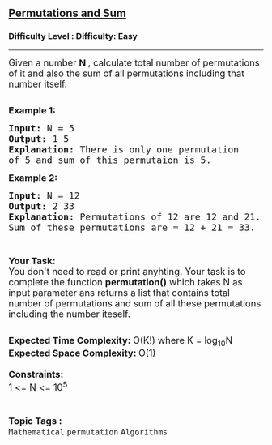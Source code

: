 <h2><a href="https://www.geeksforgeeks.org/problems/permutations-and-sum3001/1?page=8&status=unsolved&sortBy=accuracy">Permutations and Sum</a></h2><h3>Difficulty Level : Difficulty: Easy</h3><hr><div class="problems_problem_content__Xm_eO"><p><span style="font-size:18px">Given a number <strong>N </strong>, calculate total number of permutations of it and also the sum of all permutations including that number itself.</span><br>
&nbsp;</p>

<p><span style="font-size:18px"><strong>Example 1:</strong></span></p>

<pre><span style="font-size:18px"><strong>Input: </strong>N = 5
<strong>Output: </strong>1 5
<strong>Explanation: </strong>There is only one permutation
of 5 and sum of this permutaion is 5.</span>
</pre>

<p><span style="font-size:18px"><strong>Example 2:</strong></span></p>

<pre><span style="font-size:18px"><strong>Input: </strong>N = 12
<strong>Output: </strong>2 33
<strong>Explanation: </strong>Permutations of 12 are 12 and 21.
Sum of these permutations are = 12 + 21 = 33.</span>
</pre>

<p>&nbsp;</p>

<p><span style="font-size:18px"><strong>Your Task:</strong><br>
You don't need to read or print anyhting. Your task is to complete the function&nbsp;<strong>permutation()</strong>&nbsp;which takes N as input parameter ans returns a list that contains total number of permutations and sum of all these permutations including the number iteself.</span><br>
&nbsp;</p>

<p><span style="font-size:18px"><strong>Expected Time Complexity:&nbsp;</strong>O(K!) where K = log<sub>10</sub>N<br>
<strong>Expected Space Complexity:&nbsp;</strong>O(1)<br>
<br>
<strong>Constraints:</strong><br>
1 &lt;= N &lt;= 10<sup>5</sup></span></p>
</div><br><p><span style=font-size:18px><strong>Topic Tags : </strong><br><code>Mathematical</code>&nbsp;<code>permutation</code>&nbsp;<code>Algorithms</code>&nbsp;